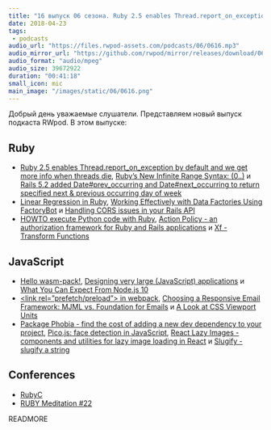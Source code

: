 ```yaml
---
title: "16 выпуск 06 сезона. Ruby 2.5 enables Thread.report_on_exception, wasm-pack, Action Policy, Package Phobia, Pico.js и прочее"
date: 2018-04-23
tags:
 - podcasts
audio_url: "https://files.rwpod-assets.com/podcasts/06/0616.mp3"
audio_mirror_url: "https://github.com/rwpod/mirror/releases/download/06.16/0616.mp3"
audio_format: "audio/mpeg"
audio_size: 39672922
duration: "00:41:18"
small_icon: mic
main_image: "/images/static/06/0616.png"
---
```


Добрый день уважаемые слушатели. Представляем новый выпуск подкаста RWpod. В этом выпуске:

## Ruby

 - [Ruby 2.5 enables Thread.report_on_exception by default and we get more info when threads die](https://blog.bigbinary.com/2018/04/18/ruby-2-5-enables-thread-report_on_exception-by-default.html), [Ruby’s New Infinite Range Syntax: (0..)](https://medium.com/square-corner-blog/rubys-new-infinite-range-syntax-0-97777cf06270) и [Rails 5.2 added Date#prev_occurring and Date#next_occurring to return specified next & previous occurring day of week](https://blog.bigbinary.com/2018/04/17/rails-5-2-adds-date-methods-to-return-specified-next-or-previous-occurring-day-of-week.html)
 - [Linear Regression in Ruby](https://medium.com/@oem_83498/linear-regression-in-ruby-a170f9a892e5), [Working Effectively with Data Factories Using FactoryBot](https://semaphoreci.com/community/tutorials/working-effectively-with-data-factories-using-factorybot) и [Handling CORS issues in your Rails API](https://medium.com/@Nicholson85/handling-cors-issues-in-your-rails-api-120dfbcb8a24)
 - [HOWTO execute Python code with Ruby](https://readysteadycode.com/howto-execute-python-code-with-ruby), [Action Policy - an authorization framework for Ruby and Rails applications](http://actionpolicy.evilmartians.io/#/) и [Xf - Transform Functions](https://github.com/baweaver/xf)

## JavaScript

 - [Hello wasm-pack!](https://hacks.mozilla.org/2018/04/hello-wasm-pack/), [Designing very large (JavaScript) applications](https://medium.com/@cramforce/designing-very-large-javascript-applications-6e013a3291a3) и [What You Can Expect From Node.js 10](https://nodesource.com/blog/what-you-can-expect-from-node-js-10)
 - [&lt;link rel=”prefetch/preload”&gt; in webpack](https://medium.com/webpack/link-rel-prefetch-preload-in-webpack-51a52358f84c), [Choosing a Responsive Email Framework: MJML vs. Foundation for Emails](https://css-tricks.com/choosing-a-responsive-email-framework%E2%80%8Amjml-vs-foundation-for-emails/) и [A Look at CSS Viewport Units](https://alligator.io/css/viewport-units/)
 - [Package Phobia - find the cost of adding a new dev dependency to your project](https://packagephobia.now.sh/), [Pico.js: face detection in JavaScript](https://tkv.io/posts/picojs-intro/demo/), [React Lazy Images - components and utilities for lazy image loading in React](https://github.com/fpapado/react-lazy-images) и [Slugify - slugify a string](https://github.com/sindresorhus/slugify)

## Conferences

 - [RubyC](https://rubyc.eu/)
 - [RUBY Meditation #22](http://www.rubymeditation.com/)

READMORE
